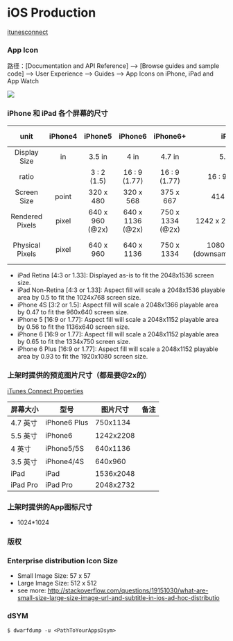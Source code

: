 iOS Production
==============

[itunesconnect](https://itunesconnect.apple.com)

### App Icon

路径：[Documentation and API Reference] --> [Browse guides and sample code] --> User Experience --> Guides --> App Icons on iPhone, iPad and App Watch

![](http://os3yasu4i.bkt.clouddn.com/app_icon.png)


### iPhone 和 iPad 各个屏幕的尺寸

|      unit       | iPhone4 |     iPhone5     |     iPhone6      |     iPhone6+     |              iPad               | iPad Retina  |   iPad Pro   |
| :-------------: | :-----: | :-------------: | :--------------: | :--------------: | :-----------------------------: | :----------: | :----------: |
|  Display Size   |   in    |     3.5 in      |       4 in       |      4.7 in      |             5.5 in              |              |              |
|      ratio      |         |   3 : 2 (1.5)   |  16 : 9 (1.77)   |  16 : 9 (1.77)   |          16 : 9 (1.77)          | 4 : 3 (1.33) | 4 : 3 (1.33) |
|   Screen Size   |  point  |    320 x 480    |    320 x 568     |    375 x 667     |            414 x 736            |  768 x 1024  |  768 x 1024  |
| Rendered Pixels |  pixel  | 640 x 960 (@2x) | 640 x 1136 (@2x) | 750 x 1334 (@2x) |        1242 x 2208 (@2x)        |  768 x 1024  | 1536 x 2048  |
| Physical Pixels |  pixel  |    640 x 960    |    640 x 1136    |    750 x 1334    | 1080 x 1920 (downsampling/1.15) |  768 x 1024  | 1536 x 2048  |


* iPad Retina [4:3 or 1.33]: Displayed as-is to fit the 2048x1536 screen size.
* iPad Non-Retina [4:3 or 1.33]: Aspect fill will scale a 2048x1536 playable area by 0.5 to fit the 1024x768 screen size.
* iPhone 4S [3:2 or 1.5]: Aspect fill will scale a 2048x1366 playable area by 0.47 to fit the 960x640 screen size.
* iPhone 5 [16:9 or 1.77]: Aspect fill will scale a 2048x1152 playable area by 0.56 to fit the 1136x640 screen size.
* iPhone 6 [16:9 or 1.77]: Aspect fill will scale a 2048x1152 playable area by 0.65 to fit the 1334x750 screen size.
* iPhone 6 Plus [16:9 or 1.77]: Aspect fill will scale a 2048x1152 playable area by 0.93 to fit the 1920x1080 screen size.

### 上架时提供的预览图片尺寸（都是要@2x的）

[iTunes Connect Properties](https://developer.apple.com/library/ios/documentation/LanguagesUtilities/Conceptual/iTunesConnect_Guide/Appendices/Properties.html#//apple_ref/doc/writerid/itc_videopreview_screenshots)

| 屏幕大小    | 型号           | 图片尺寸      | 备注   |
| ------- | ------------ | --------- | ---- |
| 4.7 英寸  | iPhone6 Plus | 750x1134  |      |
| 5.5 英寸  | iPhone6      | 1242x2208 |      |
| 4 英寸    | iPhone5/5S   | 640x1136  |      |
| 3.5 英寸  | iPhone4/4S   | 640x960   |      |
| iPad		| iPad         | 1536x2048 |      |
| iPad Pro 	| iPad Pro		| 2048x2732 |		|


### 上架时提供的App图标尺寸

* 1024*1024

### 版权



### Enterprise distribution Icon Size
* Small Image Size: 57 x 57
* Large Image Size: 512 x 512
* see more: http://stackoverflow.com/questions/19151030/what-are-small-size-large-size-image-url-and-subtitle-in-ios-ad-hoc-distributio


### dSYM

	$ dwarfdump -u <PathToYourAppsDsym>



